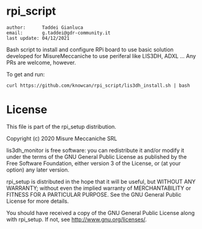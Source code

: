 # rpi_script

```
author:      Taddei Gianluca
email:       g.taddei@gdr-community.it
last update: 04/12/2021
```

Bash script to install and configure RPi board to use basic solution 
developed for MisureMeccaniche to use periferal like LIS3DH, ADXL ...
Any PRs are welcome, however.

To get and run:

```
curl https://github.com/knowcan/rpi_script/lis3dh_install.sh | bash
```

# License

This file is part of the rpi_setup distribution.

Copyright (c) 2020 Misure Meccaniche SRL

lis3dh_monitor is free software: you can redistribute it and/or modify
it under the terms of the GNU General Public License as published by
the Free Software Foundation, either version 3 of the License, or
(at your option) any later version.

rpi_setup is distributed in the hope that it will be useful,
but WITHOUT ANY WARRANTY; without even the implied warranty of
MERCHANTABILITY or FITNESS FOR A PARTICULAR PURPOSE.  See the
GNU General Public License for more details.

You should have received a copy of the GNU General Public License
along with rpi_setup. If not, see <http://www.gnu.org/licenses/>.
